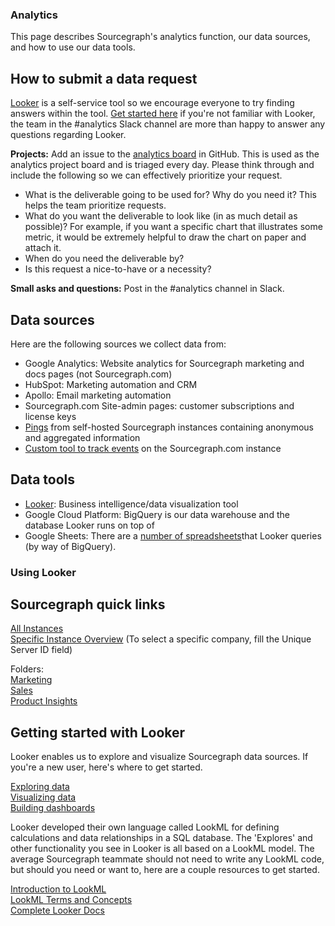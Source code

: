 ### Analytics

This page describes Sourcegraph's analytics function, our data sources, and how to use our data tools.

## How to submit a data request

[Looker](https://sourcegraph.looker.com/) is a self-service tool so we encourage everyone to try finding answers within the tool. [Get started here](#using-looker) if you're not familiar with Looker, the team in the #analytics Slack channel are more than happy to answer any questions regarding Looker. 

**Projects:** Add an issue to the [analytics board](https://github.com/sourcegraph/analytics/issues) in GitHub. This is used as the analytics project board and is triaged every day. Please think through and include the following so we can effectively prioritize your request.
- What is the deliverable going to be used for? Why do you need it? This helps the team prioritize requests. 
- What do you want the deliverable to look like (in as much detail as possible)? For example, if you want a specific chart that illustrates some metric, it would be extremely helpful to draw the chart on paper and attach it.
- When do you need the deliverable by? 
- Is this request a nice-to-have or a necessity?

**Small asks and questions:** Post in the #analytics channel in Slack. 

## Data sources

Here are the following sources we collect data from:

* Google Analytics: Website analytics for Sourcegraph marketing and docs pages (not Sourcegraph.com)
* HubSpot: Marketing automation and CRM
* Apollo: Email marketing automation
* Sourcegraph.com Site-admin pages: customer subscriptions and license keys
* [Pings](https://docs.sourcegraph.com/admin/pings) from self-hosted Sourcegraph instances containing anonymous and aggregated information
* [Custom tool to track events](https://github.com/sourcegraph/sourcegraph/issues/5486) on the Sourcegraph.com instance

## Data tools

* [Looker](#using-looker): Business intelligence/data visualization tool
* Google Cloud Platform: BigQuery is our data warehouse and the database Looker runs on top of
* Google Sheets: There are a [number of spreadsheets](https://drive.google.com/drive/folders/1vOyhFO90FjHe-bwnHOZeljHLuhXL2BAv)that Looker queries (by way of BigQuery).

### Using Looker

## Sourcegraph quick links

[All Instances](https://sourcegraph.looker.com/looks/436)<br/>
[Specific Instance Overview](https://sourcegraph.looker.com/dashboards/94?Unique%20Server%20ID=&Site%20ID=&filter_config=%7B%22Unique%20Server%20ID%22:%5B%7B%22type%22:%22%3D%22,%22values%22:%5B%7B%22constant%22:%22%22%7D,%7B%7D%5D,%22id%22:4%7D%5D,%22Site%20ID%22:%5B%7B%22type%22:%22%3D%22,%22values%22:%5B%7B%22constant%22:%22%22%7D,%7B%7D%5D,%22id%22:5%7D%5D%7D) (To select a specific company, fill the Unique Server ID field)<br/>

Folders:<br/>
[Marketing](https://sourcegraph.looker.com/folders/109)<br/>
[Sales](https://sourcegraph.looker.com/folders/114)<br/>
[Product Insights](https://sourcegraph.looker.com/folders/113)<br/>

## Getting started with Looker

Looker enables us to explore and visualize Sourcegraph data sources. If you're a new user, here's where to get started.

[Exploring data](http://www.looker.com/docs/exploring-data/exploring-data)<br/>
[Visualizing data](http://www.looker.com/docs/exploring-data/visualizing-query-results)<br/>
[Building dashboards](http://www.looker.com/docs/exploring-data/building-dashboards)<br/>

Looker developed their own language called LookML for defining calculations and data relationships in a SQL database. The 'Explores' and other functionality you see in Looker is all based on a LookML model.  The average Sourcegraph teammate should not need to write any LookML code, but should you need or want to, here are a couple resources to get started.

[Introduction to LookML](http://www.looker.com/docs/data-modeling/learning-lookml/what-is-lookml)<br/>
[LookML Terms and Concepts](http://www.looker.com/docs/data-modeling/learning-lookml/lookml-terms-and-concepts)<br/>
[Complete Looker Docs](http://www.looker.com/docs/reference)<br/>
